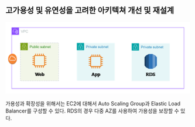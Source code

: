 ## 고가용성 및 유연성을 고려한 아키텍쳐 개선 및 재설계

![alt text](image-2.png)

가용성과 확장성을 위해서는 EC2에 대해서 Auto Scaling Group과 Elastic Load Balancer를 구성할 수 있다.
RDS의 경우 다중 AZ를 사용하여 가용성을 보장할 수 있다.